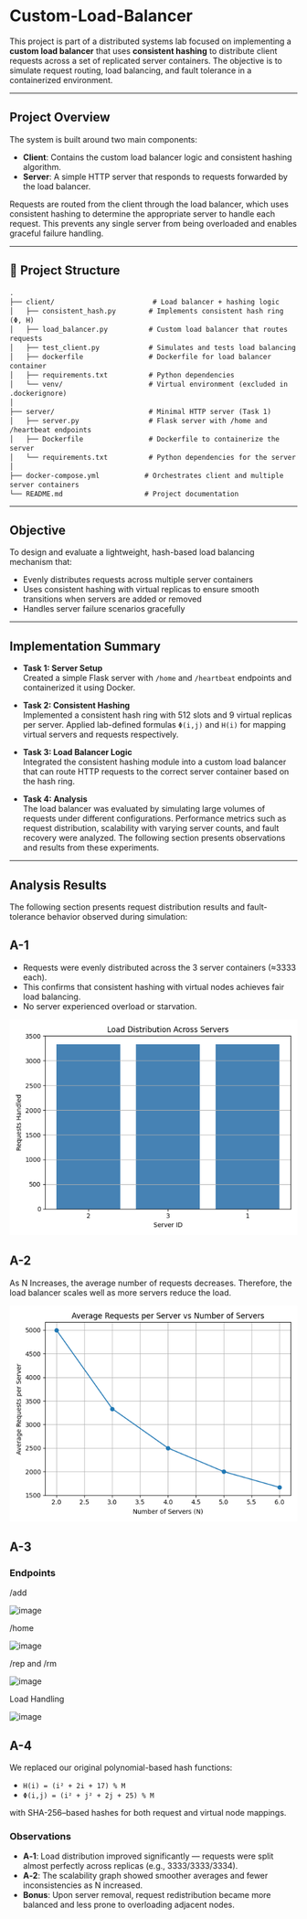 # Custom-Load-Balancer
This project is part of a distributed systems lab focused on implementing a **custom load balancer** that uses **consistent hashing** to distribute client requests across a set of replicated server containers. The objective is to simulate request routing, load balancing, and fault tolerance in a containerized environment.

---


## Project Overview

The system is built around two main components:

- **Client**: Contains the custom load balancer logic and consistent hashing algorithm.
- **Server**: A simple HTTP server that responds to requests forwarded by the load balancer.

Requests are routed from the client through the load balancer, which uses consistent hashing to determine the appropriate server to handle each request. This prevents any single server from being overloaded and enables graceful failure handling.

---


## 📁 Project Structure

```
.
├── client/                        # Load balancer + hashing logic
│   ├── consistent_hash.py        # Implements consistent hash ring (Φ, H)
│   ├── load_balancer.py          # Custom load balancer that routes requests
│   ├── test_client.py            # Simulates and tests load balancing
│   ├── dockerfile                # Dockerfile for load balancer container
│   ├── requirements.txt          # Python dependencies
│   └── venv/                     # Virtual environment (excluded in .dockerignore)
│
├── server/                       # Minimal HTTP server (Task 1)
│   ├── server.py                 # Flask server with /home and /heartbeat endpoints
│   ├── Dockerfile                # Dockerfile to containerize the server
│   └── requirements.txt          # Python dependencies for the server
│
├── docker-compose.yml           # Orchestrates client and multiple server containers
└── README.md                    # Project documentation
```
---


## Objective

To design and evaluate a lightweight, hash-based load balancing mechanism that:
- Evenly distributes requests across multiple server containers
- Uses consistent hashing with virtual replicas to ensure smooth transitions when servers are added or removed
- Handles server failure scenarios gracefully

---


## Implementation Summary

- **Task 1: Server Setup**  
  Created a simple Flask server with `/home` and `/heartbeat` endpoints and containerized it using Docker.

- **Task 2: Consistent Hashing**  
  Implemented a consistent hash ring with 512 slots and 9 virtual replicas per server. Applied lab-defined formulas `Φ(i,j)` and `H(i)` for mapping virtual servers and requests respectively.

- **Task 3: Load Balancer Logic**  
  Integrated the consistent hashing module into a custom load balancer that can route HTTP requests to the correct server container based on the hash ring.

- **Task 4: Analysis**  
  The load balancer was evaluated by simulating large volumes of requests under different configurations. Performance metrics such as request distribution, scalability with varying server counts, and fault recovery were analyzed. The following section presents observations and results from these experiments.

---


## Analysis Results
The following section presents request distribution results and fault-tolerance behavior observed during simulation:

## A-1

- Requests were evenly distributed across the 3 server containers (≈3333 each).
- This confirms that consistent hashing with virtual nodes achieves fair load balancing.
- No server experienced overload or starvation.

![Load Distribution](client/load_distribution.png)


## A-2

As N Increases, the average number of requests decreases. Therefore, the load balancer scales well as more servers reduce the load.

![Scalability Line Chart](client/scalability_chart.png)


## A-3

### Endpoints

/add

![image](https://github.com/user-attachments/assets/d9515793-cb62-4c76-bf7a-5e589525b696)


/home

![image](https://github.com/user-attachments/assets/a4bffeb1-cbca-442f-88f1-f40fbbd040fb)


/rep and /rm

![image](https://github.com/user-attachments/assets/63dd648f-a66c-49b9-b8b8-d4c5d22dafed)


Load Handling 

![image](https://github.com/user-attachments/assets/7a7fafa2-5d56-4985-b6b7-53ff16dd49f4)


## A-4

We replaced our original polynomial-based hash functions:

- `H(i) = (i² + 2i + 17) % M`
- `Φ(i,j) = (i² + j² + 2j + 25) % M`

with SHA-256–based hashes for both request and virtual node mappings.

### Observations

- **A‑1**: Load distribution improved significantly — requests were split almost perfectly across replicas (e.g., 3333/3333/3334).
- **A‑2**: The scalability graph showed smoother averages and fewer inconsistencies as N increased.
- **Bonus**: Upon server removal, request redistribution became more balanced and less prone to overloading adjacent nodes.


